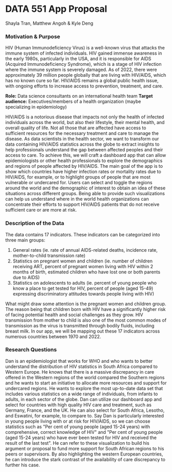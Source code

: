 # DATA 551 App Proposal
Shayla Tran, Matthew Angoh & Kyle Deng

### Motivation & Purpose
HIV (Human Immunodeficiency Virus) is a well-known virus that attacks the immune system of infected individuals. HIV gained immense awareness in the early 1980s, particularly in the USA, and it is responsible for AIDS (Acquired Immunodeficiency Syndrome), which is a stage of HIV infection where the immune system is severely damaged. As of 2022, there were approximately 39 million people globally that are living with HIV/AIDS, which has no known cure so far. HIV/AIDS remains a global public health issue, with ongoing efforts to increase access to prevention, treatment, and care. 

**Role:** Data science consultants on an international health team
**Target audience:** Executives/members of a health organization (maybe specializing in epidemiology)

HIV/AIDS is a notorious disease that impacts not only the health of infected individuals across the world, but also their lifestyle, their mental health, and overall quality of life. Not all those that are affected have access to sufficient resources for the necessary treatment and care to manage the disease. As data scientists in the health sector, we want to transform our data containing HIV/AIDS statistics across the globe to extract insights to help professionals understand the gap between affected peoples and their access to care. To achieve this, we will craft a dashboard app that can allow epidemiologists or other health professionals to explore the demographics and regions of people affected by HIV/AIDS. The main goal of the app is to show which countries have higher infection rates or mortality rates due to HIV/AIDS, for example, or to highlight groups of people that are most vulnerable or undercared for. Users can select and toggle the regions around the world and the demographic of interest to obtain an idea of these situations across different groups. Being able to provide such visualizations can help us understand where in the world health organizations can concentrate their efforts to support HIV/AIDS patients that do not receive sufficient care or are more at risk. 

### Description of the Data
The data contains 17 indicators. These indicators can be categorized into three main groups: 
1. General rates (ie. rate of annual AIDS-related deaths, incidence rate, mother-to-child transmission rate)
2. Statistics on pregnant women and children (ie. number of children receiving ART, percent of pregnant women living with HIV within 2 months of birth, estimated children who have lost one or both parents due to AIDS)
3. Statistics on adolescents to adults (ie. percent of young people who know a place to get tested for HIV, percent of people (aged 15-49) expressing discriminatory attitudes towards people living with HIV)

What might draw some attention is the pregnant women and children group. The reason being that children born with HIV have a significantly higher risk of facing potential health and social challenges as they grow. HIV transmission from mother to child is also one of the most common modes of transmission as the virus is transmitted through bodily fluids, including breast milk. In our app, we will be mapping out these 17 indicators across numerous countries between 1970 and 2022. 

### Research Questions
Dan is an epidemiologist that works for WHO and who wants to better understand the distribution of HIV statistics in South Africa compared to Western Europe. He knows that there is a massive discrepancy in care offered in the Western regions of the world compared the Southern regions and he wants to start an initiative to allocate more resources and support for undercared regions. He wants to explore the most up-to-date data set that includes various statistics on a wide range of individuals, from infants to adults, in each sector of the globe. Dan can utilize our dashboard app and select for countries with high quality HIV care and treatment, such as Germany, France, and the UK. He can also select for South Africa, Lesotho, and Eswatini, for example, to compare to. Say Dan is particularly interested in young people living with or at risk for HIV/AIDS, so we can choose statistics such as "Per cent of young people (aged 15-24 years) with comprehensive, correct knowledge of HIV" and "Per cent of young people (aged 15-24 years) who have ever been tested for HIV and received the result of the last test". He can refer to these visualization to build his argument or proposal to fund more support for South African regions to his peers or supervisors. By also highlighting the western European countries, he can introduce the stark contrast of the availability of care discrepancy to further his case. 

